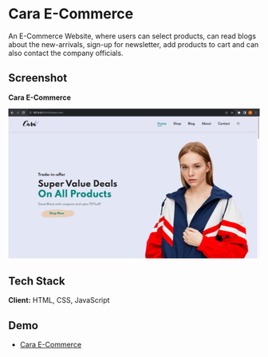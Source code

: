 # Cara E-Commerce

An E-Commerce Website, where users can select products, can read blogs about the new-arrivals, sign-up for newsletter, add products to cart and can also contact the company officials.

## Screenshot

**Cara E-Commerce**

![Cara E-Commerce](https://github.com/Abbeer-Lal-Debb/Cara-E-Commerce/blob/main/images/Cara%20E-Commerce%20ScreenShot.jpg)




## Tech Stack

**Client:**  HTML, CSS, JavaScript



## Demo

- [Cara E-Commerce](https://cara-e-commerce-by-abbeer.netlify.app/)
